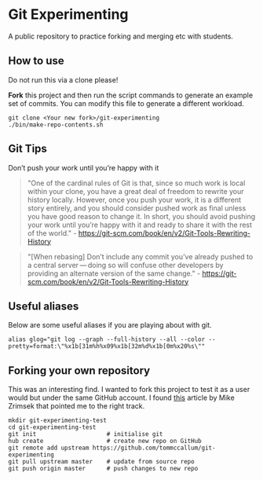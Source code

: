 # Git Experimenting

A public repository to practice forking and merging etc with students.

## How to use

Do not run this via a clone please!

**Fork** this project and then run the script commands to generate an example set of commits. You can modify this file to generate a different workload.

```
git clone <Your new fork>/git-experimenting
./bin/make-repo-contents.sh
```


## Git Tips

Don’t push your work until you’re happy with it

> "One of the cardinal rules of Git is that, since so much work is local within your clone, you have a great deal of freedom to rewrite your history locally. However, once you push your work, it is a different story entirely, and you should consider pushed work as final unless you have good reason to change it. In short, you should avoid pushing your work until you’re happy with it and ready to share it with the rest of the world." - https://git-scm.com/book/en/v2/Git-Tools-Rewriting-History

> "[When rebasing] Don’t include any commit you’ve already pushed to a central server — doing so will confuse other developers by providing an alternate version of the same change." - https://git-scm.com/book/en/v2/Git-Tools-Rewriting-History

## Useful aliases

Below are some useful aliases if you are playing about with git.

```
alias glog="git log --graph --full-history --all --color --pretty=format:\"%x1b[31m%h%x09%x1b[32m%d%x1b[0m%x20%s\""
```

## Forking your own repository

This was an interesting find.  I wanted to fork this project to test it as a user would but under the same GitHub account.  I found [this](https://medium.com/@mikezrimsek/fork-your-own-github-repository-19ad4582b50a) article by Mike Zrimsek that pointed me to the right track.

```
mkdir git-experimenting-test
cd git-experimenting-test
git init                    # initialise git 
hub create                  # create new repo on GitHub
git remote add upstream https://github.com/tommccallum/git-experimenting
git pull upstream master    # update from source repo
git push origin master      # push changes to new repo
```